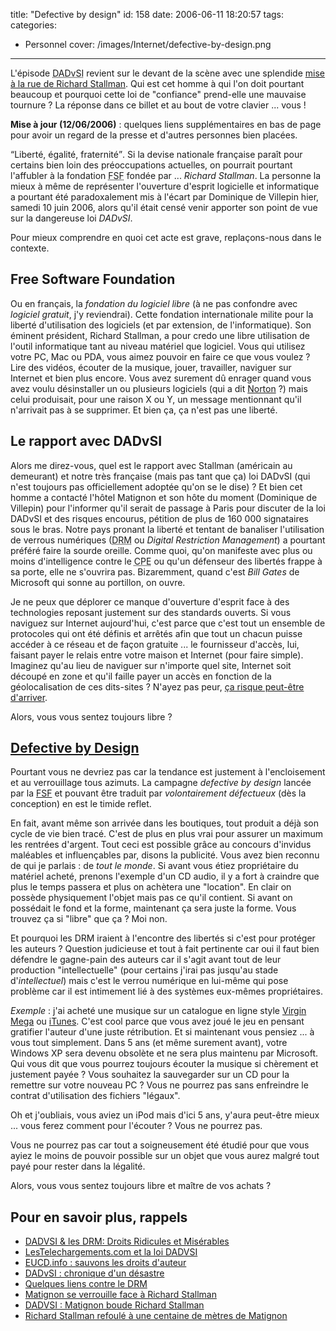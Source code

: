 title: "Defective by design"
id: 158
date: 2006-06-11 18:20:57
tags:
categories:
- Personnel
cover: /images/Internet/defective-by-design.png
---


L'épisode <acronym title="Droit d'Auteur et aux Droits Voisins dans la Société de l'Information">DADvSI</acronym> revient sur le devant de la scène avec une splendide [mise à la rue de Richard Stallman](http://www.pcinpact.com/actu/news/29352-Matignon-se-verrouille-face-a-Richard-Stallm.htm). Qui est cet homme à qui l'on doit pourtant beaucoup et pourquoi cette loi de "confiance" prend-elle une mauvaise tournure ? La réponse dans ce billet et au bout de votre clavier ... vous !

**Mise à jour (12/06/2006)** : quelques liens supplémentaires en bas de page pour avoir un regard de la presse et d'autres personnes bien placées.

<!--more-->

<q>Liberté, égalité, fraternité</q>. Si la devise nationale française paraît pour certains bien loin des préoccupations actuelles, on pourrait pourtant l'affubler à la fondation <acronym title="Free Software Foundation">FSF</acronym> fondée par ... _Richard Stallman_. La personne la mieux à même de représenter l'ouverture d'esprit logicielle et informatique a pourtant été paradoxalement mis à l'écart par Dominique de Villepin hier, samedi 10 juin 2006, alors qu'il était censé venir apporter son point de vue sur la dangereuse loi _DADvSI_.

Pour mieux comprendre en quoi cet acte est grave, replaçons-nous dans le contexte.

## Free Software Foundation

Ou en français, la _fondation du logiciel libre_ (à ne pas confondre avec _logiciel gratuit_, j'y reviendrai). Cette fondation internationale milite pour la liberté d'utilisation des logiciels (et par extension, de l'informatique). Son éminent président, Richard Stallman, a pour credo une libre utilisation de l'outil informatique tant au niveau matériel que logiciel. Vous qui utilisez votre PC, Mac ou PDA, vous aimez pouvoir en faire ce que vous voulez ? Lire des vidéos, écouter de la musique, jouer, travailler, naviguer sur Internet et bien plus encore. Vous avez surement dû enrager quand vous avez voulu désinstaller un ou plusieurs logiciels (qui a dit [Norton](http://www.symantec.com/fr/fr/home_homeoffice/products/overview.jsp?pcid=is&pvid=nav2006) ?) mais celui produisait, pour une raison X ou Y, un message mentionnant qu'il n'arrivait pas à se supprimer. Et bien ça, ça n'est pas une liberté.

## Le rapport avec DADvSI

Alors me direz-vous, quel est le rapport avec Stallman (américain au demeurant) et notre très française (mais pas tant que ça) loi DADvSI (qui n'est toujours pas officiellement adoptée qu'on se le dise) ? Et bien cet homme a contacté l'hôtel Matignon et son hôte du moment (Dominique de Villepin) pour l'informer qu'il serait de passage à Paris pour discuter de la loi DADvSI et des risques encourus, pétition de plus de 160 000 signataires sous le bras. Notre pays pronant la liberté et tentant de banaliser l'utilisation de verrous numériques (<acronym title="Digital Right Management">DRM</acronym> ou _Digital Restriction Management_) a pourtant préféré faire la sourde oreille. Comme quoi, qu'on manifeste avec plus ou moins d'intelligence contre le <acronym title="Contrat Première Embauche">CPE</acronym> ou qu'un défenseur des libertés frappe à sa porte, elle ne s'ouvrira pas. Bizaremment, quand c'est _Bill Gates_ de Microsoft qui sonne au portillon, on ouvre.

Je ne peux que déplorer ce manque d'ouverture d'esprit face à des technologies reposant justement sur des standards ouverts. Si vous naviguez sur Internet aujourd'hui, c'est parce que c'est tout un ensemble de protocoles qui ont été définis et arrêtés afin que tout un chacun puisse accéder à ce réseau et de façon gratuite ... le fournisseur d'accès, lui, faisant payer le relais entre votre maison et Internet (pour faire simple). Imaginez qu'au lieu de naviguer sur n'importe quel site, Internet soit découpé en zone et qu'il faille payer un accès en fonction de la géolocalisation de ces dits-sites ? N'ayez pas peur, [ça risque peut-être d'arriver](http://www.pcinpact.com/actu/news/29007-Une-loi-americaine-pour-la-neutralite-du-Net.htm).

Alors, vous vous sentez toujours libre ?

## [Defective by Design](http://www.defectivebydesign.org/)

Pourtant vous ne devriez pas car la tendance est justement à l'encloisement et au verrouillage tous azimuts. La campagne _defective by design_ lancée par la [FSF](http://www.fsf.org/) et pouvant être traduit par _volontairement défectueux_ (dès la conception) en est le timide reflet.

En fait, avant même son arrivée dans les boutiques, tout produit a déjà son cycle de vie bien tracé. C'est de plus en plus vrai pour assurer un maximum les rentrées d'argent. Tout ceci est possible grâce au concours d'invidus maléables et influençables par, disons la publicité. Vous avez bien reconnu de qui je parlais : de _tout le monde_. Si avant vous étiez propriétaire du matériel acheté, prenons l'exemple d'un CD audio, il y a fort à craindre que plus le temps passera et plus on achètera une "location". En clair on possède physiquement l'objet mais pas ce qu'il contient. Si avant on possédait le fond et la forme, maintenant ça sera juste la forme. Vous trouvez ça si "libre" que ça ? Moi non.

Et pourquoi les DRM iraient à l'encontre des libertés si c'est pour protéger les auteurs ? Question judicieuse et tout à fait pertinente car oui il faut bien défendre le gagne-pain des auteurs car il s'agit avant tout de leur production "intellectuelle" (pour certains j'irai pas jusqu'au stade d'_intellectuel_) mais c'est le verrou numérique en lui-même qui pose problème car il est intimement lié à des systèmes eux-mêmes propriétaires.

_Exemple_ : j'ai acheté une musique sur un catalogue en ligne style [Virgin Mega](http://www.virginmega.fr/) ou [iTunes](http://www.apple.com/fr/itunes/). C'est cool parce que vous avez joué le jeu en pensant gratifier l'auteur d'une juste rétribution. Et si maintenant vous pensiez ... à vous tout simplement. Dans 5 ans (et même surement avant), votre Windows XP sera devenu obsolète et ne sera plus maintenu par Microsoft. Qui vous dit que vous pourrez toujours écouter la musique si chèrement et justement payée ? Vous souhaitez la sauvegarder sur un CD pour la remettre sur votre nouveau PC ? Vous ne pourrez pas sans enfreindre le contrat d'utilisation des fichiers "légaux".

Oh et j'oubliais, vous aviez un iPod mais d'ici 5 ans, y'aura peut-être mieux ... vous ferez comment pour l'écouter ? Vous ne pourrez pas.

Vous ne pourrez pas car tout a soigneusement été étudié pour que vous ayiez le moins de pouvoir possible sur un objet que vous aurez malgré tout payé pour rester dans la légalité.

Alors, vous vous sentez toujours libre et maître de vos achats ?

## Pour en savoir plus, rappels

*   [DADVSI & les DRM: Droits Ridicules et Misérables](https://oncletom.io/2006/03/16/dadvsi-drm-droits-ridicules-et-miserables/)
*   [LesTelechargements.com et la loi DADVSI](https://oncletom.io/2006/03/05/lestelechargementscom-et-la-loi-dadvsi/)
*   [EUCD.info : sauvons les droits d'auteur](http://www.eucd.info/)
*   [DADvSI : chronique d'un désastre](http://standblog.org/blog/2006/03/17/93114708-dadvsi-chronique-d-un-desastre)
*   [Quelques liens contre le DRM](http://standblog.org/blog/2006/06/12/93114827-quelques-liens-contre-le-drm)
*   [Matignon se verrouille face à Richard Stallman](http://www.couchet.org/blog/index.php?2006/06/10/164-dadvsi-matignon-se-verrouille-face-a-richard-stallman)
*   [DADVSI : Matignon boude Richard Stallman](http://www.neteco.com/article_20060609174613_dadvsi_matignon_boude_richard_stallman.html)
*   [Richard Stallman refoulé à une centaine de mètres de Matignon](http://www.vnunet.fr/actualite/tpepme_-_business/vie_publique/20060609011)